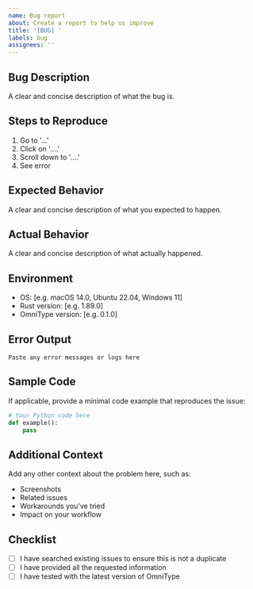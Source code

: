 ```yaml
---
name: Bug report
about: Create a report to help us improve
title: '[BUG] '
labels: bug
assignees: ''
---
```


## Bug Description

A clear and concise description of what the bug is.

## Steps to Reproduce

1. Go to '...'
2. Click on '....'
3. Scroll down to '....'
4. See error

## Expected Behavior

A clear and concise description of what you expected to happen.

## Actual Behavior

A clear and concise description of what actually happened.

## Environment

- OS: [e.g. macOS 14.0, Ubuntu 22.04, Windows 11]
- Rust version: [e.g. 1.89.0]
- OmniType version: [e.g. 0.1.0]

## Error Output

```
Paste any error messages or logs here
```

## Sample Code

If applicable, provide a minimal code example that reproduces the issue:

```python
# Your Python code here
def example():
    pass
```

## Additional Context

Add any other context about the problem here, such as:
- Screenshots
- Related issues
- Workarounds you've tried
- Impact on your workflow

## Checklist

- [ ] I have searched existing issues to ensure this is not a duplicate
- [ ] I have provided all the requested information
- [ ] I have tested with the latest version of OmniType
